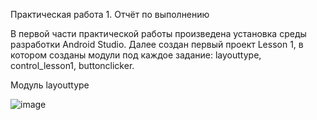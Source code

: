 Практическая работа 1. Отчёт по выполнению

В первой части практической работы произведена установка среды разработки Android Studio. Далее создан первый проект Lesson 1, в котором созданы модули под каждое задание: layouttype, control_lesson1, buttonclicker.

Модуль layouttype


![image](https://github.com/user-attachments/assets/f2b8dc8a-cc05-49e7-9c49-785570f9ec02)
